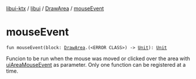 [libui-ktx](../../index.md) / [libui](../index.md) / [DrawArea](index.md) / [mouseEvent](./mouse-event.md)

# mouseEvent

`fun mouseEvent(block: `[`DrawArea`](index.md)`.(<ERROR CLASS>) -> `[`Unit`](https://kotlinlang.org/api/latest/jvm/stdlib/kotlin/-unit/index.html)`): `[`Unit`](https://kotlinlang.org/api/latest/jvm/stdlib/kotlin/-unit/index.html)

Funcion to be run when the mouse was moved or clicked over the area with [uiAreaMouseEvent](#) as parameter.
Only one function can be registered at a time.

